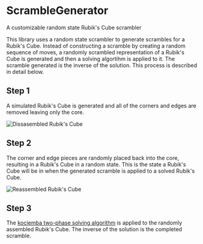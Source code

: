 # ScrambleGenerator
A customizable random state Rubik's Cube scrambler

This library uses a random state scrambler to generate scrambles for a Rubik's Cube. Instead of constructing a scramble by creating a random sequence of moves, a randomly scrambled representation of a Rubik's Cube is generated and then a solving algortihm is applied to it. The scramble generated is the inverse of the solution. This process is described in detail below.

## Step 1

A simulated Rubik's Cube is generated and all of the corners and edges are removed leaving only the core.

![Dissasembled Rubik's Cube](https://sites.google.com/a/ep-student.org/rubik-s-cube/_/rsrc/1472866160777/rubik-s-cube-core/imgres.jpg?height=192&width=320, "Disassembled Rubik's Cube")

## Step 2

The corner and edge pieces are randomly placed back into the core, resulting in a Rubik's Cube in a random state. This is the state a Rubik's Cube will be in when the generated scramble is applied to a solved Rubik's Cube.

![Reassembled Rubik's Cube](https://static1.squarespace.com/static/54f2df67e4b079e94c291e4f/t/55150c87e4b0392be71ae4c6/1427442824922/scrambled_rubik%27s_cube?format=500w "Reassembled Rubik's Cube")

## Step 3

The [kociemba two-phase solving algorithm](http://kociemba.org/cube.htm) is applied to the randomly assembled Rubik's Cube. The inverse of the solution is the completed scramble.

